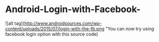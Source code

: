 # Android-Login-with-Facebook-

![alt tag](http://www.androidsources.com/wp-content/uploads/2015/07/login-with-the-fb.png "You can now try using facebook login option with this source code)
